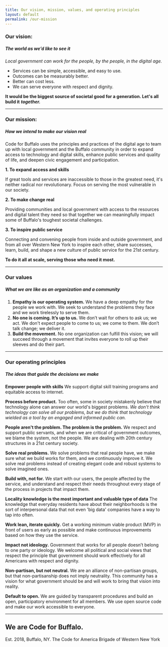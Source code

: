 ```yaml
---
title: Our vision, mission, values, and operating principles
layout: default
permalink: /our-mission
---
```



### Our vision:
##### The world as we’d like to see it

*Local government can work for the people, by the people, in the digital age.*

* Services can be simple, accessible, and easy to use.
* Outcomes can be measurably better.
* Better can cost less.
* We can serve everyone with respect and dignity.

**It would be the biggest source of societal good for a generation. Let's all build it** ***together.***

---
### Our mission:
##### How we intend to make our vision real

Code for Buffalo uses the principles and practices of the digital age to team up with local government and the Buffalo community in order to expand access to technology and digital skills, enhance public services and quality of life, and deepen civic engagement and participation.

**1. To expand access and skills**

  If great tools and services are inaccessible to those in the greatest need, it's neither radical nor revolutionary. Focus on serving the most vulnerable in our society.

**2. To make change real**

  Providing communities and local government with access to the resources and digital talent they need so that together we can meaningfully impact some of Buffalo's toughest societal challenges.

**3. To inspire public service**

  Connecting and convening people from inside and outside government, and from all over Western New York to inspire each other, share successes, learn, build, and shape a new culture of public service for the 21st century.

**To do it all at scale, serving those who need it most.**

---

### Our values
##### What we are like as an organization and a community

1. **Empathy is our operating system.** We have a deep empathy for the people we work with. We seek to understand the problems they face and we work tirelessly to serve them.
2. **No one is coming. It’s up to us.** We don’t wait for others to ask us; we act. We don't expect people to come to us; we come to them. We don’t talk change; we deliver it.
3. **Build the movement.** No one organization can fulfill this vision; we will succeed through a movement that invites everyone to roll up their sleeves and do their part.

---

### Our operating principles
##### The ideas that guide the decisions we make

**Empower people with skills** We support digital skill training programs and equitable access to internet.

**Process before product.**&nbsp;Too often, some in society mistakenly believe that technology alone can answer our world's biggest problems. *We don't think technology can solve all our problems, but we do think that technology wielded as a tool by an engaged and informed public can.*

**People aren't the problem. The problem is the problem.** We respect and support public servants, and when we are critical of government outcomes, we blame the system, not the people. We are dealing with 20th century structures in a 21st century society.

**Solve real problems.** We solve problems that real people have, we make sure what we build works for them, and we continuously improve it. We solve real problems instead of creating elegant code and robust systems to solve imagined ones.

**Build with, not for.** We start with our users, the people affected by the service, and understand and respect their needs throughout every stage of the process in projects that impact them.

**Locality knowledge is the most important and valuable type of data** The knowledge that everyday residents have about their neighborhoods is the sort of interpersonal data that not even 'big data' companies have a way to tap into often.

**Work lean, iterate quickly.** Get a working minimum viable product (MVP) in front of users as early as possible and make continuous improvements based on how they use the service.

**Impact not ideology.** Government that works for all people doesn’t belong to one party or ideology. We welcome all political and social views that respect the principle that government should work effectively for all Americans with respect and dignity.

**Non-partisan, but not neutral.** We are an alliance of non-partisan groups, but that non-partisanship does not imply neutrality. This community has a vision for what government should be and will work to bring that vision into reality.

**Default to open.** We are guided by transparent procedures and build an open, participatory environment for all members. We use open source code and make our work accessible to everyone.

---

## We are Code for Buffalo.

Est. 2018, Buffalo, NY. The Code for America Brigade of Western New York

